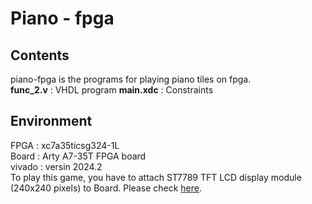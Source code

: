 # Piano - fpga

## Contents
piano-fpga is the programs for playing piano tiles on fpga.  
**func_2.v** : VHDL program
**main.xdc** : Constraints  

## Environment
FPGA : xc7a35ticsg324-1L  
Board : Arty A7-35T FPGA board  
vivado : versin 2024.2  
To play this game, you have to attach ST7789 TFT LCD display module (240x240 pixels) to Board.
Please check [here](https://github.com/kisek/fpga_arty_a7_st7789).
